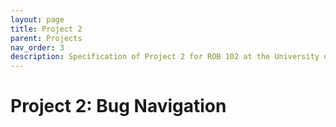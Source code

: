 ```yaml
---
layout: page
title: Project 2
parent: Projects
nav_order: 3
description: Specification of Project 2 for ROB 102 at the University of Michigan.
---
```


# Project 2: Bug Navigation